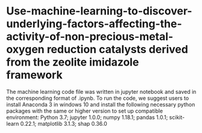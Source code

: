 # Use-machine-learning-to-discover-underlying-factors-affecting-the-activity-of-non-precious-metal-oxygen reduction catalysts derived from the zeolite imidazole framework
The machine learning code file was written in jupyter notebook and saved in the corresponding format of .ipynb. To run the code, we suggest users to install Anaconda 3 in windows 10 and install the following necessary python packages with the same or higher version to set up compatible environment:
Python 3.7; jupyter 1.0.0; numpy 1.18.1; pandas 1.0.1; scikit-learn 0.22.1; matplotlib 3.1.3; shap 0.36.0
